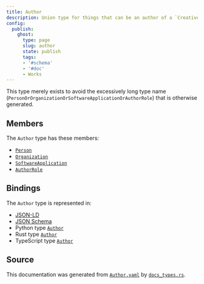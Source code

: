 ```yaml
---
title: Author
description: Union type for things that can be an author of a `CreativeWork` or other type.
config:
  publish:
    ghost:
      type: page
      slug: author
      state: publish
      tags:
      - '#schema'
      - '#doc'
      - Works
---
```


This type merely exists to avoid the excessively long type name
(`PersonOrOrganizationOrSoftwareApplicationOrAuthorRole`) that is otherwise generated.


## Members

The `Author` type has these members:

- [`Person`](https://stencila.ghost.io/docs/reference/schema/person)
- [`Organization`](https://stencila.ghost.io/docs/reference/schema/organization)
- [`SoftwareApplication`](https://stencila.ghost.io/docs/reference/schema/software-application)
- [`AuthorRole`](https://stencila.ghost.io/docs/reference/schema/author-role)

## Bindings

The `Author` type is represented in:

- [JSON-LD](https://stencila.org/Author.jsonld)
- [JSON Schema](https://stencila.org/Author.schema.json)
- Python type [`Author`](https://github.com/stencila/stencila/blob/main/python/python/stencila/types/author.py)
- Rust type [`Author`](https://github.com/stencila/stencila/blob/main/rust/schema/src/types/author.rs)
- TypeScript type [`Author`](https://github.com/stencila/stencila/blob/main/ts/src/types/Author.ts)

## Source

This documentation was generated from [`Author.yaml`](https://github.com/stencila/stencila/blob/main/schema/Author.yaml) by [`docs_types.rs`](https://github.com/stencila/stencila/blob/main/rust/schema-gen/src/docs_types.rs).
